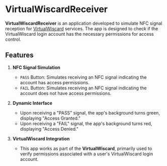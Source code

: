 # VirtualWiscardReceiver

**VirtualWiscardReceiver** is an application developed to simulate NFC signal reception for [VirtualWiscard](https://github.com/Eric-Erdman/Virtual-Wiscard) services. The app is designed to check if the VirtualWiscard login account has the necessary permissions for access control.

## Features

1. **NFC Signal Simulation**
   - `PASS` Button: Simulates receiving an NFC signal indicating the account has access permissions.
   - `FAIL` Button: Simulates receiving an NFC signal indicating the account does not have access permissions.

2. **Dynamic Interface**
   - Upon receiving a "PASS" signal, the app's background turns green, displaying "Access Granted."
   - Upon receiving a "FAIL" signal, the app's background turns red, displaying "Access Denied."

3. **VirtualWiscard Integration**
   - This app works as part of the **VirtualWiscard**, primarily used to verify permissions associated with a user's VirtualWiscard login account.
